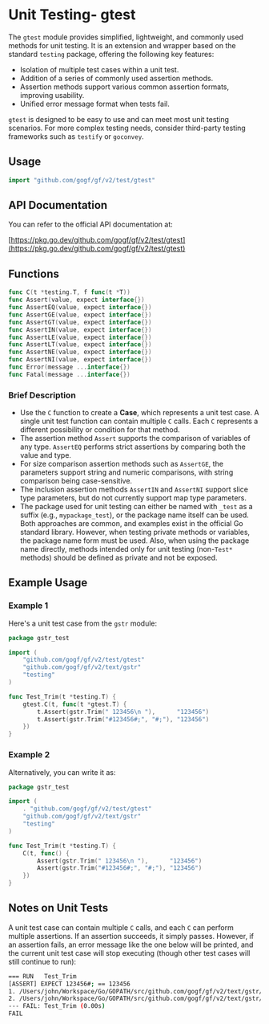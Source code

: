 # Unit Testing- gtest

The `gtest` module provides simplified, lightweight, and commonly used methods for unit testing. It is an extension and wrapper based on the standard `testing` package, offering the following key features:

- Isolation of multiple test cases within a unit test.
- Addition of a series of commonly used assertion methods.
- Assertion methods support various common assertion formats, improving usability.
- Unified error message format when tests fail.

`gtest` is designed to be easy to use and can meet most unit testing scenarios. For more complex testing needs, consider third-party testing frameworks such as `testify` or `goconvey`.

## Usage

```go
import "github.com/gogf/gf/v2/test/gtest"
```

## API Documentation

You can refer to the official API documentation at:

[https://pkg.go.dev/github.com/gogf/gf/v2/test/gtest](https://pkg.go.dev/github.com/gogf/gf/v2/test/gtest)

## Functions

```go
func C(t *testing.T, f func(t *T))
func Assert(value, expect interface{})
func AssertEQ(value, expect interface{})
func AssertGE(value, expect interface{})
func AssertGT(value, expect interface{})
func AssertIN(value, expect interface{})
func AssertLE(value, expect interface{})
func AssertLT(value, expect interface{})
func AssertNE(value, expect interface{})
func AssertNI(value, expect interface{})
func Error(message ...interface{})
func Fatal(message ...interface{})
```

### Brief Description

- Use the `C` function to create a **Case**, which represents a unit test case. A single unit test function can contain multiple `C` calls. Each `C` represents a different possibility or condition for that method.
- The assertion method `Assert` supports the comparison of variables of any type. `AssertEQ` performs strict assertions by comparing both the value and type.
- For size comparison assertion methods such as `AssertGE`, the parameters support string and numeric comparisons, with string comparison being case-sensitive.
- The inclusion assertion methods `AssertIN` and `AssertNI` support slice type parameters, but do not currently support map type parameters.
- The package used for unit testing can either be named with `_test` as a suffix (e.g., `mypackage_test`), or the package name itself can be used. Both approaches are common, and examples exist in the official Go standard library. However, when testing private methods or variables, the package name form must be used. Also, when using the package name directly, methods intended only for unit testing (non-`Test*` methods) should be defined as private and not be exposed.

## Example Usage

### Example 1

Here's a unit test case from the `gstr` module:

```go
package gstr_test

import (
    "github.com/gogf/gf/v2/test/gtest"
    "github.com/gogf/gf/v2/text/gstr"
    "testing"
)

func Test_Trim(t *testing.T) {
    gtest.C(t, func(t *gtest.T) {
        t.Assert(gstr.Trim(" 123456\n "),      "123456")
        t.Assert(gstr.Trim("#123456#;", "#;"), "123456")
    })
}
```

### Example 2

Alternatively, you can write it as:

```go
package gstr_test

import (
    . "github.com/gogf/gf/v2/test/gtest"
    "github.com/gogf/gf/v2/text/gstr"
    "testing"
)

func Test_Trim(t *testing.T) {
    C(t, func() {
        Assert(gstr.Trim(" 123456\n "),      "123456")
        Assert(gstr.Trim("#123456#;", "#;"), "123456")
    })
}
```

## Notes on Unit Tests

A unit test case can contain multiple `C` calls, and each `C` can perform multiple assertions. If an assertion succeeds, it simply passes. However, if an assertion fails, an error message like the one below will be printed, and the current unit test case will stop executing (though other test cases will still continue to run):

```bash
=== RUN   Test_Trim
[ASSERT] EXPECT 123456#; == 123456
1. /Users/john/Workspace/Go/GOPATH/src/github.com/gogf/gf/v2/text/gstr/gstr_z_unit_trim_test.go:20
2. /Users/john/Workspace/Go/GOPATH/src/github.com/gogf/gf/v2/text/gstr/gstr_z_unit_trim_test.go:18
--- FAIL: Test_Trim (0.00s)
FAIL
```
